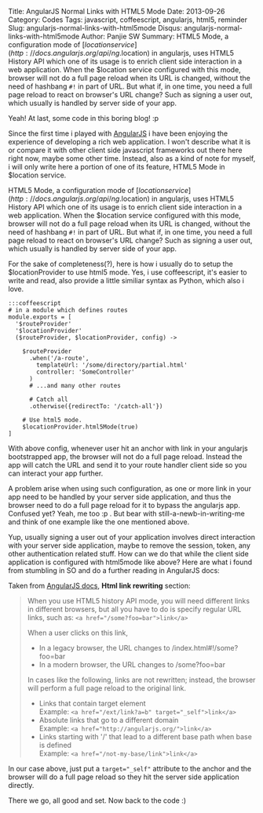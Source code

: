 Title: AngularJS Normal Links with HTML5 Mode
Date: 2013-09-26
Category: Codes
Tags: javascript, coffeescript, angularjs, html5, reminder
Slug: angularjs-normal-links-with-html5mode
Disqus: angularjs-normal-links-with-html5mode
Author: Panjie SW
Summary: HTML5 Mode, a configuration mode of [$location service](http://docs.angularjs.org/api/ng.$location) in angularjs, uses HTML5 History API which one of its usage is to enrich client side interaction in a web application. When the $location service configured with this mode, browser will not do a full page reload when its URL is changed, without the need of hashbang ``#!`` in part of URL. But what if, in one time, you need a full page reload to react on browser's URL change? Such as signing a user out, which usually is handled by server side of your app.

Yeah! At last, some code in this boring blog! :p

Since the first time i played with [AngularJS](http://angularjs.org) i have been enjoying the experience of developing a rich web application. I won't describe what it is or compare it with other client side javascript frameworks out there here right now, maybe some other time. Instead, also as a kind of note for myself, i will only write here a portion of one of its feature, HTML5 Mode in $location service.

HTML5 Mode, a configuration mode of [$location service](http://docs.angularjs.org/api/ng.$location) in angularjs, uses HTML5 History API which one of its usage is to enrich client side interaction in a web application. When the $location service configured with this mode, browser will not do a full page reload when its URL is changed, without the need of hashbang ``#!`` in part of URL. But what if, in one time, you need a full page reload to react on browser's URL change? Such as signing a user out, which usually is handled by server side of your app.

For the sake of completeness(?), here is how i usually do to setup the $locationProvider to use html5 mode. Yes, i use coffeescript, it's easier to write and read, also provide a little similiar syntax as Python, which also i love.

    :::coffeescript
    # in a module which defines routes
    module.exports = [
      '$routeProvider'
      '$locationProvider'
      ($routeProvider, $locationProvider, config) ->

        $routeProvider
          .when('/a-route',
            templateUrl: '/some/directory/partial.html'
            controller: 'SomeController'
          )
          # ...and many other routes

          # Catch all
          .otherwise({redirectTo: '/catch-all'})

        # Use html5 mode.
        $locationProvider.html5Mode(true)
    ]

With above config, whenever user hit an anchor with link in your angularjs bootstrapped app, the browser will not do a full page reload. Instead the app will catch the URL and send it to your route handler client side so you can interact your app further.

A problem arise when using such configuration, as one or more link in your app need to be handled by your server side application, and thus the browser need to do a full page reload for it to bypass the angularjs app. Confused yet? Yeah, me too :p . But bear with still-a-newb-in-writing-me and think of one example like the one mentioned above.

Yup, usually signing a user out of your application involves direct interaction with your server side application, maybe to remove the session, token, any other authentication related stuff. How can we do that while the client side application is configured with html5mode like above? Here are what i found from stumbling in SO and do a further reading in AngularJS docs:

Taken from [AngularJS docs](http://docs.angularjs.org/guide/dev_guide.services.$location), **Html link rewriting** section:
>When you use HTML5 history API mode, you will need different links in different browsers, but all you have to do is specify regular URL links, such as: ``<a href="/some?foo=bar">link</a>``
>
>When a user clicks on this link,
>
>* In a legacy browser, the URL changes to /index.html#!/some?foo=bar
>* In a modern browser, the URL changes to /some?foo=bar
>
>In cases like the following, links are not rewritten; instead, the browser will perform a full page reload to the original link.
>
>*  Links that contain target element  
>    Example: ``<a href="/ext/link?a=b" target="_self">link</a>``  
>*  Absolute links that go to a different domain  
>    Example: ``<a href="http://angularjs.org/">link</a>``  
>*  Links starting with '/' that lead to a different base path when base is defined  
>    Example: ``<a href="/not-my-base/link">link</a>``  

In our case above, just put a ``target="_self"`` attribute to the anchor and the browser will do a full page reload so they hit the server side application directly.  

There we go, all good and set. Now back to the code :)
